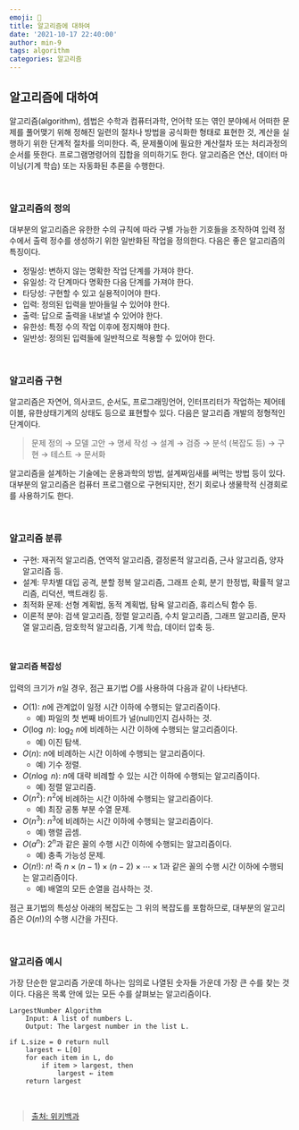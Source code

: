 ```yaml
---
emoji: 🔗
title: 알고리즘에 대하여
date: '2021-10-17 22:40:00'
author: min-9
tags: algorithm
categories: 알고리즘
---
```


## 알고리즘에 대하여

알고리즘(algorithm), 셈법은 수학과 컴퓨터과학, 언어학 또는 엮인 분야에서 어떠한 문제를 풀어맺기 위해 정해진 일련의 절차나 방법을 공식화한 형태로 표현한 것, 계산을 실행하기 위한 단계적 절차를 의미한다. 즉, 문제풀이에 필요한 계산절차 또는 처리과정의 순서를 뜻한다. 프로그램명령어의 집합을 의미하기도 한다.
알고리즘은 연산, 데이터 마이닝(기계 학습) 또는 자동화된 추론을 수행한다.

<br>

### 알고리즘의 정의

대부분의 알고리즘은 유한한 수의 규칙에 따라 구별 가능한 기호들을 조작하여 입력 정수에서 출력 정수를 생성하기 위한 일반화된 작업을 정의한다. 다음은 좋은 알고리즘의 특징이다.

- 정밀성: 변하지 않는 명확한 작업 단계를 가져야 한다.
- 유일성: 각 단계마다 명확한 다음 단계를 가져야 한다.
- 타당성: 구현할 수 있고 실용적이어야 한다.
- 입력: 정의된 입력을 받아들일 수 있어야 한다.
- 출력: 답으로 출력을 내보낼 수 있어야 한다.
- 유한성: 특정 수의 작업 이후에 정지해야 한다.
- 일반성: 정의된 입력들에 일반적으로 적용할 수 있어야 한다.

<br>

### 알고리즘 구현

알고리즘은 자연어, 의사코드, 순서도, 프로그래밍언어, 인터프리터가 작업하는 제어테이블, 유한상태기계의 상태도 등으로 표현할수 있다. 다음은 알고리즘 개발의 정형적인 단계이다.

> 문제 정의 → 모델 고안 → 명세 작성 → 설계 → 검증 → 분석 (복잡도 등) → 구현 → 테스트 → 문서화

알고리즘을 설계하는 기술에는 운용과학의 방법, 설계짜임새를 써먹는 방법 등이 있다. 대부분의 알고리즘은 컴퓨터 프로그램으로 구현되지만, 전기 회로나 생물학적 신경회로를 사용하기도 한다.

<br>

### 알고리즘 분류

- 구현: 재귀적 알고리즘, 연역적 알고리즘, 결정론적 알고리즘, 근사 알고리즘, 양자 알고리즘 등.
- 설계: 무차별 대입 공격, 분할 정복 알고리즘, 그래프 순회, 분기 한정법, 확률적 알고리즘, 리덕션, 백트래킹 등.
- 최적화 문제: 선형 계획법, 동적 계획법, 탐욕 알고리즘, 휴리스틱 함수 등.
- 이론적 분야: 검색 알고리즘, 정렬 알고리즘, 수치 알고리즘, 그래프 알고리즘, 문자열 알고리즘, 암호학적 알고리즘, 기계 학습, 데이터 압축 등.

<br>

#### 알고리즘 복잡성

입력의 크기가 $n$일 경우, 점근 표기법 $O$를 사용하여 다음과 같이 나타낸다.

- $O(1)$: $n$에 관계없이 일정 시간 이하에 수행되는 알고리즘이다.
  - 예) 파일의 첫 번째 바이트가 널(null)인지 검사하는 것.
- $O(\log\ n)$: $\log_{2}\ n$에 비례하는 시간 이하에 수행되는 알고리즘이다.
  - 예) 이진 탐색.
- $O(n)$: $n$에 비례하는 시간 이하에 수행되는 알고리즘이다.
  - 예) 기수 정렬.
- $O(n\log\ n)$: $n$에 대략 비례할 수 있는 시간 이하에 수행되는 알고리즘이다.
  - 예) 정렬 알고리즘.
- $O(n^2)$: $n^2$에 비례하는 시간 이하에 수행되는 알고리즘이다.
  - 예) 최장 공통 부분 수열 문제.
- $O(n^3)$: $n^3$에 비례하는 시간 이하에 수행되는 알고리즘이다.
  - 예) 행렬 곱셈.
- $O(a^n)$: $2^n$과 같은 꼴의 수행 시간 이하에 수행되는 알고리즘이다.
  - 예) 충족 가능성 문제.
- $O(n!)$: $n!$ 즉 $n \times (n-1) \times (n-2) \times \cdots \times 1$과 같은 꼴의 수행 시간 이하에 수행되는 알고리즘이다.
  - 예) 배열의 모든 순열을 검사하는 것.

점근 표기법의 특성상 아래의 복잡도는 그 위의 복잡도를 포함하므로, 대부분의 알고리즘은 $O(n!)$의 수행 시간을 가진다.

<br>

### 알고리즘 예시

가장 단순한 알고리즘 가운데 하나는 임의로 나열된 숫자들 가운데 가장 큰 수를 찾는 것이다. 다음은 목록 안에 있는 모든 수를 살펴보는 알고리즘이다.

```
LargestNumber Algorithm
    Input: A list of numbers L.
    Output: The largest number in the list L.
```

```
if L.size = 0 return null
    largest ← L[0]
    for each item in L, do
        if item > largest, then
            largest ← item
    return largest
```

<br>

> [출처: 위키백과](https://ko.wikipedia.org/wiki/알고리즘)

```toc

```

